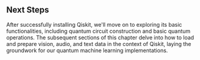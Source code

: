## Next Steps

After successfully installing Qiskit, we'll move on to exploring its basic functionalities, including quantum circuit construction and basic quantum operations. The subsequent sections of this chapter delve into how to load and prepare vision, audio, and text data in the context of Qiskit, laying the groundwork for our quantum machine learning implementations.


<a id='chapter-1-subchapter-5'></a>
